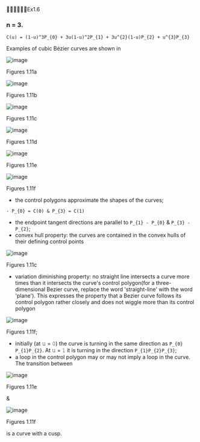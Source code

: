🚩🚩🚩🚩🚩🚩Ex1.6

### n = 3.

```
𝙲(𝚞) = (𝟷-𝚞)^𝟹𝙿_{𝟶} + 𝟹𝚞(𝟷-𝚞)^𝟸𝙿_{𝟷} + 𝟹𝚞^{𝟸}(𝟷-𝚞)𝙿_{𝟸} + 𝚞^{𝟹}𝙿_{𝟹}
```

Examples of cubic Bézier curves are shown in 

![image](https://github.com/ChenxingWang93/ComputationalGeometry/assets/31954987/b6145ddd-728e-4892-9edf-0c946f05c6a7)

Figures 1.11a

![image](https://github.com/ChenxingWang93/ComputationalGeometry/assets/31954987/94c55c9c-530a-4d7d-a7c2-b1e262dd4123)

Figures 1.11b

![image](https://github.com/ChenxingWang93/ComputationalGeometry/assets/31954987/92bdee0b-8845-42ea-8592-f6a078d91222)

Figures 1.11c

![image](https://github.com/ChenxingWang93/ComputationalGeometry/assets/31954987/5247511e-7426-477a-87b4-431c35766c96)

Figures 1.11d

![image](https://github.com/ChenxingWang93/ComputationalGeometry/assets/31954987/39590fa6-2426-4671-9fe7-6c868ea3397e)

Figures 1.11e

![image](https://github.com/ChenxingWang93/ComputationalGeometry/assets/31954987/ff8bb153-ea74-4300-aec3-1c7221fc540c)

Figures 1.11f

- the control polygons approximate the shapes of the curves;

```
- 𝙿_{𝟶} = 𝙲(𝟶) & 𝙿_{𝟹} = 𝙲(𝟷)
```
- the endpoint tangent directions are parallel to `𝙿_{1} - 𝙿_{𝟶}` & `𝙿_{𝟹} - 𝙿_{𝟸}`;
- convex hull property: the curves are contained in the convex hulls of their defining control points

![image](https://github.com/ChenxingWang93/ComputationalGeometry/assets/31954987/92bdee0b-8845-42ea-8592-f6a078d91222)

Figures 1.11c

- variation diminishing property: no straight line intersects a curve more times than it intersects the curve's control polygon(for a three-dimensional Bezier curve, replace the word 'straight-line' with the word 'plane').
  This expresses the property that a Bezier curve follows its control polygon rather closely and does not wiggle more than its control polygon

![image](https://github.com/ChenxingWang93/ComputationalGeometry/assets/31954987/ff8bb153-ea74-4300-aec3-1c7221fc540c)

Figures 1.11f;

- initially (at 𝚞 = 𝟶) the curve is turning in the same direction as `𝙿_{𝟶}𝙿_{1}𝙿_{𝟸}`. At 𝚞 = 𝟷 it is turning in the direction `𝙿_{1}𝙿_{𝟸}𝙿_{𝟹}`;
- a loop in the control polygon may or may not imply a loop in the curve. The transition between

![image](https://github.com/ChenxingWang93/ComputationalGeometry/assets/31954987/39590fa6-2426-4671-9fe7-6c868ea3397e)

Figures 1.11e

&

![image](https://github.com/ChenxingWang93/ComputationalGeometry/assets/31954987/ff8bb153-ea74-4300-aec3-1c7221fc540c)

Figures 1.11f

is a curve with a cusp.
